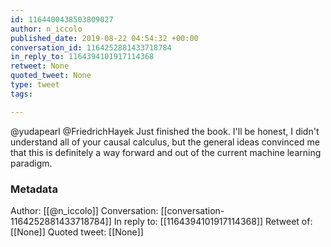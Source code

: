 ```yaml
---
id: 1164400438503809027
author: n_iccolo
published_date: 2019-08-22 04:54:32 +00:00
conversation_id: 1164252881433718784
in_reply_to: 1164394101917114368
retweet: None
quoted_tweet: None
type: tweet
tags:

---
```


@yudapearl @FriedrichHayek Just finished the book. I'll be honest, I didn't understand all of your causal calculus, but the general ideas convinced me that this is definitely a way forward and out of the current machine learning paradigm.

### Metadata

Author: [[@n_iccolo]]
Conversation: [[conversation-1164252881433718784]]
In reply to: [[1164394101917114368]]
Retweet of: [[None]]
Quoted tweet: [[None]]
